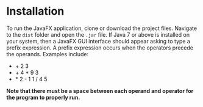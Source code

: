 # Installation
To run the JavaFX application, clone or download the project files. Navigate to the ```dist``` folder and open the ```.jar``` file.
If Java 7 or above is installed on your system, then a JavaFX GUI interface should appear asking to type a prefix expression. A prefix expression occurs when the operators precede the operands. Examples include:
- \+ 2 3
- \+ 4 * 9 3
- \* 2 - 1 1 / 4 5

**Note that there must be a space between each operand and operator for the program to properly run.**
